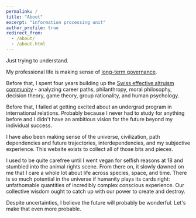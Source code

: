 ```yaml
---
permalink: /
title: "About"
excerpt: "information processing unit"
author_profile: true
redirect_from: 
  - /about/
  - /about.html
---
```


Just trying to understand.

My professional life is making sense of [long-term governance](https://simoninstitute.ch/).

Before that, I spent four years building up the [Swiss effective altruism community](https://effectivealtruism.ch/) - analyzing career paths, philanthropy, moral philosophy, decision theory, game theory, group rationality, and human psychology.

Before that, I failed at getting excited about an undergrad program in international relations. Probably because I never had to study for anything before and I didn't have an ambitious vision for the future beyond my individual success.

I have also been making sense of the universe, civilization, path dependencies and future trajectories, interdependencies, and my subjective experience. This website exists to collect all of those bits and pieces.

I used to be quite carefree until I went vegan for selfish reasons at 18 and stumbled into the animal rights scene. From there on, it slowly dawned on me that I care a whole lot about life across species, space, and time. There is so much potential in the universe if humanity plays its cards right: unfathomable quantities of incredibly complex conscious experience. Our collective wisdom ought to catch up with our power to create and destroy.

Despite uncertainties, I believe the future will probably be wonderful. Let's make that even more probable.
